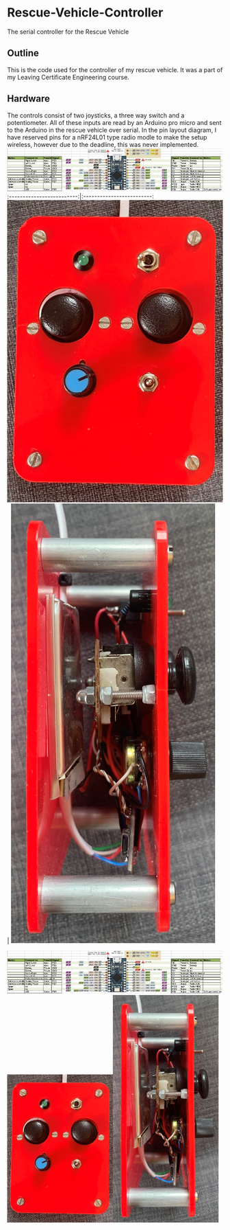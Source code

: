 # Rescue-Vehicle-Controller
The serial controller for the Rescue Vehicle
## Outline
This is the code used for the controller of my rescue vehicle. It was a part of my Leaving Certificate Engineering course. 
## Hardware 
The controls consist of two joysticks, a three way switch and a potentiometer. All of these inputs are read by an Arduino pro micro and sent to the Arduino in the rescue vehicle over serial. In the pin layout diagram, I have reserved pins for a nRF24L01 type radio modle to make the setup wireless, however due to the deadline, this was never implemented. 
![](images/PinLayout.JPG)
:-------------------------:|:-------------------------:
![](images/ControllerTop.jpg) | ![](images/ControllerSide.jpg)


<img src="images/PinLayout.JPG">
<table>
  <tr>
    <img src="images/ControllerTop.jpg" width=49% height=49%/>  
  </tr>
  <tr>
    <img src="images/ControllerSide.jpg" width=49% height=49%/>
  </tr>
</table>
